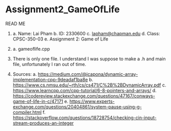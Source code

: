 # Assignment2_GameOfLife

READ ME

1)
	a. Name: Lai Pham
	b. ID: 2330600
	c. lapham@chapman.edu
	d. Class: CPSC-350-03
	e. Assignment 2: Game of Life

2)
	a.	gameoflife.cpp

3) There is only one file. I understand I was suppose to make a .h and main file, unfortunately I ran out of time.

4)	Sources:
  a.  https://medium.com/@jcapona/dynamic-array-implementation-cpp-9deadaf1ba8e
  b.  https://www.cs.nmsu.edu/~rth/cs/cs471/C%2B%2BDynamicArray.pdf
  c.  https://www.learncpp.com/cpp-tutorial/6-8-pointers-and-arrays/
  d.  https://codereview.stackexchange.com/questions/47167/conways-game-of-life-in-c/47171
  e.  https://www.experts-exchange.com/questions/20404861/system-pause-using-g-compiler.html
  f.  https://stackoverflow.com/questions/18728754/checking-cin-input-stream-produces-an-integer
